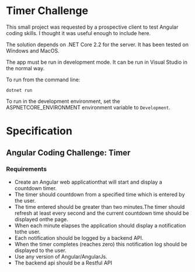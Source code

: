 Timer Challenge
===============

This small project was requested by a prospective client to test Angular 
coding skills. I thought it was useful enough to include here.

The solution depends on .NET Core 2.2 for the server.  It has been tested on 
Windows and MacOS.

The app must be run in development mode.  It can be run in Visual Studio in the
normal way.

To run from the command line:

````
dotnet run
````

To run in the development environment, set the ASPNETCORE_ENVIRONMENT environment
variable to `Development`.

Specification
=============

Angular Coding Challenge: Timer
-------------------------------------------

### Requirements

- Create an Angular web applicationthat will start and display a countdown timer.
- The timer should countdown from a specified time which is entered by the user. 
- The time entered should be greater than two minutes.The timer should refresh at least every second and the current countdown time should be displayed onthe page. 
- When each minute elapses the application should display a notification tothe user.
- Each notification should be logged by a backend API.
- When the timer completes (reaches zero) this notification log should be displayed to the user.
- Use any version of Angular/AngularJs.
- The backend api should be a Restful API